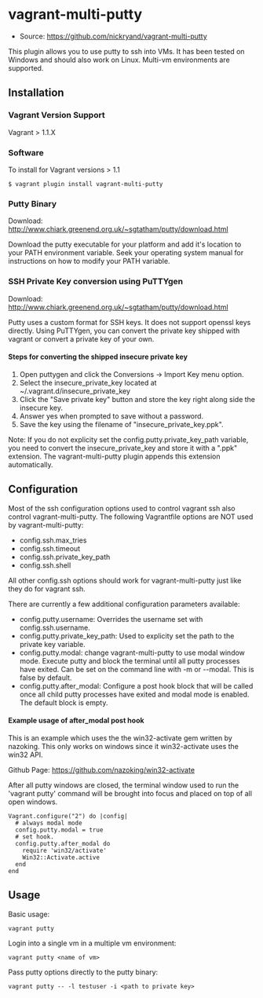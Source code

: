# vagrant-multi-putty

* Source: https://github.com/nickryand/vagrant-multi-putty

This plugin allows you to use putty to ssh into VMs. It has been tested on
Windows and should also work on Linux. Multi-vm environments are supported.

## Installation
### Vagrant Version Support
Vagrant > 1.1.X
### Software
To install for Vagrant versions > 1.1
```
$ vagrant plugin install vagrant-multi-putty
```

### Putty Binary
Download: http://www.chiark.greenend.org.uk/~sgtatham/putty/download.html

Download the putty executable for your platform and add it's location to your
PATH environment variable. Seek your operating system manual for instructions
on how to modify your PATH variable.

### SSH Private Key conversion using PuTTYgen
Download: http://www.chiark.greenend.org.uk/~sgtatham/putty/download.html

Putty uses a custom format for SSH keys. It does not support openssl keys
directly. Using PuTTYgen, you can convert the private key shipped with vagrant
or convert a private key of your own.

#### Steps for converting the shipped insecure private key
 1. Open puttygen and click the Conversions -> Import Key menu option.
 2. Select the insecure_private_key located at ~/.vagrant.d/insecure_private_key
 3. Click the "Save private key" button and store the key right along side the
    insecure key.
 4. Answer yes when prompted to save without a password.
 5. Save the key using the filename of "insecure_private_key.ppk".

Note: If you do not explicity set the config.putty.private_key_path variable,
you need to convert the insecure_private_key and store it with a ".ppk"
extension. The vagrant-multi-putty plugin appends this extension automatically.

## Configuration
Most of the ssh configuration options used to control vagrant ssh also
control vagrant-multi-putty. The following Vagrantfile options are NOT used by
vagrant-multi-putty:

*    config.ssh.max_tries
*    config.ssh.timeout
*    config.ssh.private_key_path
*    config.ssh.shell

All other config.ssh options should work for vagrant-multi-putty just like they
do for vagrant ssh.

There are currently a few additional configuration parameters available:

*    config.putty.username: Overrides the username set with
     config.ssh.username.
*    config.putty.private_key_path: Used to explicity  set the path to the
     private key variable.
*    config.putty.modal: change vagrant-multi-putty to use modal window mode.
     Execute putty and block the terminal until all putty processes have exited.
     Can be set on the command line with -m or --modal. This is false by default.
*    config.putty.after_modal: Configure a post hook block that will be called
     once all child putty processes have exited and modal mode is enabled. The
     default block is empty.

#### Example usage of after_modal post hook
This is an example which uses the the win32-activate gem written by nazoking. This
only works on windows since it win32-activate uses the win32 API.

Github Page: https://github.com/nazoking/win32-activate

After all putty windows are closed, the terminal window used to run the 'vagrant putty'
command will be brought into focus and placed on top of all open windows.
```
Vagrant.configure("2") do |config|
  # always modal mode
  config.putty.modal = true
  # set hook.
  config.putty.after_modal do
    require 'win32/activate'
    Win32::Activate.active
  end
end
```

## Usage
Basic usage:
```
vagrant putty
```

Login into a single vm in a multiple vm environment:
```
vagrant putty <name of vm>
```

Pass putty options directly to the putty binary:
```
vagrant putty -- -l testuser -i <path to private key>
```
